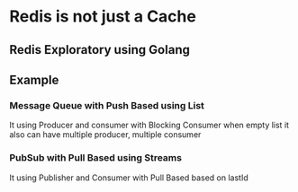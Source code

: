# Redis is not just a Cache
## Redis Exploratory using Golang 

## Example
### Message Queue with Push Based using List
It using Producer and consumer with Blocking Consumer when empty list
it also can have multiple producer, multiple consumer

### PubSub with Pull Based using Streams
It using Publisher and Consumer with Pull Based based on lastId

